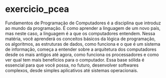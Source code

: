 # exercicio_pcea

Fundamentos de Programação de Computadores é a disciplina que introduz ao mundo da programação. É como aprender a linguagem de um novo país, mas neste caso, a linguagem é a que os computadores entendem. Nessa matéria, você aprenderá os conceitos básicos da lógica de programação, os algoritmos, as estruturas de dados, como funciona e o que é um sistema de informação, começa a entender sobre a arquitetura dos computadores desde os mais antigos até agora, como funciona os processadores e como ver qual tem mais benefícios para o computador. Essa base sólida é essencial para que você possa, no futuro, desenvolver softwares complexos, desde simples aplicativos até sistemas operacionais.
